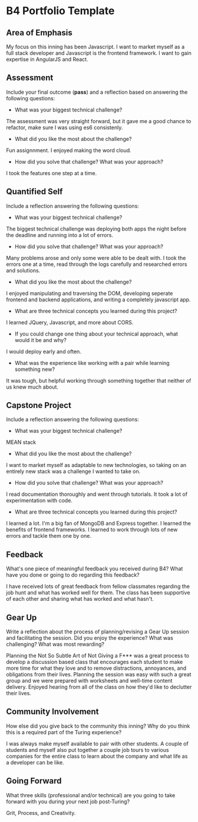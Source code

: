 # B4 Portfolio Template

## Area of Emphasis

My focus on this inning has been Javascript. I want to market myself as a full stack developer and Javascript is the frontend framework. I want to gain expertise in AngularJS and React.

## Assessment

Include your final outcome (**pass**) and a reflection based on answering the following questions:

* What was your biggest technical challenge?

The assessment was very straight forward, but it gave me a good chance to refactor, make sure I was using es6 consistenly. 


* What did you like the most about the challenge?

Fun assignnment. I enjoyed making the word cloud.


* How did you solve that challenge? What was your approach?

I took the features one step at a time.



## Quantified Self

Include a reflection answering the following questions:

* What was your biggest technical challenge?

The biggest technical challenge was deploying both apps the night before the deadline and running into a lot of errors.

* How did you solve that challenge? What was your approach?

Many problems arose and only some were able to be dealt with. I took the errors one at a time, read through the logs carefully and researched errors and solutions.


* What did you like the most about the challenge?

I enjoyed manipulating and traversing the DOM, developing seperate frontend and backend applications, and writing a completely javascript app.


* What are three technical concepts you learned during this project?

I learned JQuery, Javascript, and more about CORS.


* If you could change one thing about your technical approach, what would it be and why?

I would deploy early and often.


* What was the experience like working with a pair while learning something new?

It was tough, but helpful working through something together that neither of us knew much about.


## Capstone Project

Include a reflection answering the following questions:

* What was your biggest technical challenge?

MEAN stack


* What did you like the most about the challenge?

I want to market myself as adaptable to new technologies, so taking on an entirely new stack was a challenge I wanted to take on.


* How did you solve that challenge? What was your approach?

I read documentation thoroughly and went through tutorials. It took a lot of experimentation with code.


* What are three technical concepts you learned during this project?

I learned a lot. I'm a big fan of MongoDB and Express together. I learned the benefits of frontend frameworks. I learned to work through lots of new errors and tackle them one by one.


## Feedback

What's one piece of meaningful feedback you received during B4? What have you done or going to do regarding this feedback?

I have received lots of great feedback from fellow classmates regarding the job hunt and what has worked well for them. The class has been supportive of each other and sharing what has worked and what hasn't.

## Gear Up

Write a reflection about the process of planning/revising a Gear Up session and facilitating the session. Did you enjoy the experience? What was challenging? What was most rewarding?

Planning the Not So Subtle Art of Not Giving a F*** was a great process to develop a discussion based class that encourages each student to make more time for what they love and to remove distractions, annoyances, and obligations from their lives. Planning the session was easy with such a great group and we were prepared with worksheets and well-time content delivery. Enjoyed hearing from all of the class on how they'd like to declutter their lives.

## Community Involvement

How else did you give back to the community this inning? Why do you think this is a required part of the Turing experience?

I was always make myself available to pair with other students. A couple of students and myself also put together a couple job tours to various companies for the entire class to learn about the company and what life as a developer can be like.

## Going Forward

What three skills (professional and/or technical) are you going to take forward with you during your next job post-Turing?

Grit, Process, and Creativity.